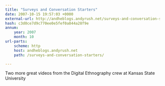 ```yaml
---
title: "Surveys and Conversation Starters"
date: 2007-10-15 19:57:03 +0000
external-url: http://andheblogs.andyrush.net/surveys-and-conversation-starters/
hash: c3d0ce7d9c770ee0e5fef0a844a28f9e
annum:
    year: 2007
    month: 10
url-parts:
    scheme: http
    host: andheblogs.andyrush.net
    path: /surveys-and-conversation-starters/

---
```


Two more great videos from the Digital Ethnography crew at Kansas State University
